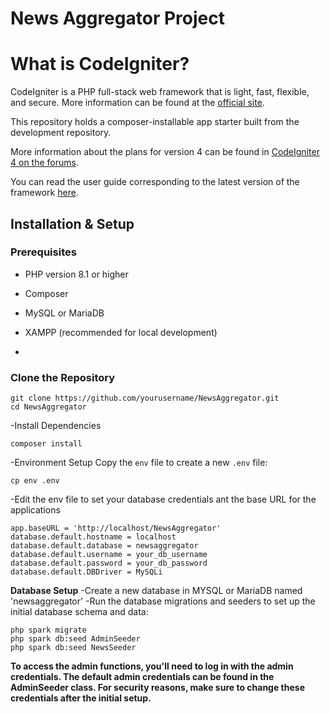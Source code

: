 # News Aggregator Project 

# What is CodeIgniter?
CodeIgniter is a PHP full-stack web framework that is light, fast, flexible, and secure. More information can be found at the [official site](https://codeigniter.com).

This repository holds a composer-installable app starter built from the development repository.

More information about the plans for version 4 can be found in [CodeIgniter 4 on the forums](https://forum.codeigniter.com/forum-28.html).

You can read the user guide corresponding to the latest version of the framework [here](https://codeigniter.com/userguide4/).

## Installation & Setup

### Prerequisites
- PHP version 8.1 or higher
- Composer
- MySQL or MariaDB
- XAMPP (recommended for local development)

- 
### Clone the Repository
``` 
git clone https://github.com/yourusername/NewsAggregator.git
cd NewsAggregator
```
-Install Dependencies
```
composer install 
````

-Environment Setup
Copy the `env` file to create a new `.env` file: 
```
cp env .env
```

-Edit the env file to set your database credentials ant the base URL for the applications 
``` 
app.baseURL = 'http://localhost/NewsAggregator'
database.default.hostname = localhost
database.default.database = newsaggregator
database.default.username = your_db_username
database.default.password = your_db_password
database.default.DBDriver = MySQLi
```

**Database Setup** 
-Create a new database in MYSQL or MariaDB named 'newsaggregator' 
-Run the database migrations and seeders to set up the initial database schema and data: 
``` 
php spark migrate
php spark db:seed AdminSeeder
php spark db:seed NewsSeeder
```
**To access the admin functions, you'll need to log in with the admin credentials. The default admin credentials can be found in the AdminSeeder class. For security reasons, make sure to change these credentials after the initial setup.**

